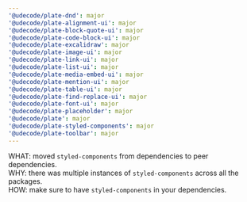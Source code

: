 ```yaml
---
'@udecode/plate-dnd': major
'@udecode/plate-alignment-ui': major
'@udecode/plate-block-quote-ui': major
'@udecode/plate-code-block-ui': major
'@udecode/plate-excalidraw': major
'@udecode/plate-image-ui': major
'@udecode/plate-link-ui': major
'@udecode/plate-list-ui': major
'@udecode/plate-media-embed-ui': major
'@udecode/plate-mention-ui': major
'@udecode/plate-table-ui': major
'@udecode/plate-find-replace-ui': major
'@udecode/plate-font-ui': major
'@udecode/plate-placeholder': major
'@udecode/plate': major
'@udecode/plate-styled-components': major
'@udecode/plate-toolbar': major
---
```


WHAT: moved `styled-components` from dependencies to peer dependencies.  
WHY: there was multiple instances of `styled-components` across all the packages.  
HOW: make sure to have `styled-components` in your dependencies.
